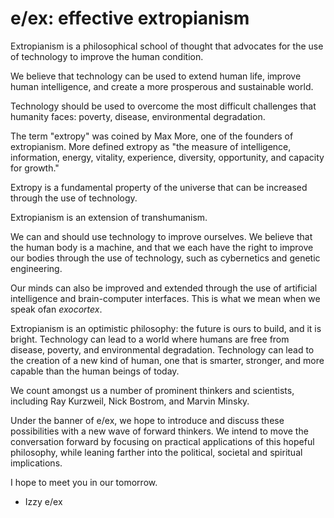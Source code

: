 # e/ex: effective extropianism

Extropianism is a philosophical school of thought that advocates for the use of technology to improve the human condition.

We believe that technology can be used to extend human life, improve human intelligence, and create a more prosperous and sustainable world.

Technology should be used to overcome the most difficult challenges that humanity faces: poverty, disease, environmental degradation.

The term "extropy" was coined by Max More, one of the founders of extropianism. More defined extropy as "the measure of intelligence, information, energy, vitality, experience, diversity, opportunity, and capacity for growth."

Extropy is a fundamental property of the universe that can be increased through the use of technology.

Extropianism is an extension of transhumanism.

We can and should use technology to improve ourselves. We believe that the human body is a machine, and that we each have the right to improve our bodies through the use of technology, such as cybernetics and genetic engineering.

Our minds can also be improved and extended through the use of artificial intelligence and brain-computer interfaces. This is what we mean when we speak ofan *exocortex*.

Extropianism is an optimistic philosophy: the future is ours to build, and it is bright. Technology can lead to a world where humans are free from disease, poverty, and environmental degradation. Technology can lead to the creation of a new kind of human, one that is smarter, stronger, and more capable than the human beings of today.

We count amongst us a number of prominent thinkers and scientists, including Ray Kurzweil, Nick Bostrom, and Marvin Minsky.

Under the banner of e/ex, we hope to introduce and discuss these possibilities with a new wave of forward thinkers. We intend to move the conversation forward by focusing on practical applications of this hopeful philosophy, while leaning farther into the political, societal and spiritual implications.

I hope to meet you in our tomorrow.

- Izzy e/ex

